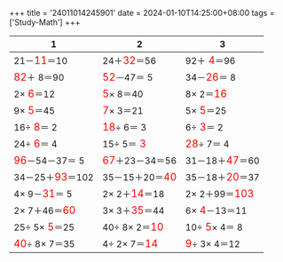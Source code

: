 +++ 
title = '24011014245901' 
date = 2024-01-10T14:25:00+08:00 
tags = ['Study-Math'] 
+++ 

1 | 2 | 3 
-- | -- | -- 
21－<font color=red size=4>11</font>＝10 | 24＋<font color=red size=4>32</font>＝56 | 92＋<font color=red size=4> 4</font>＝96 
<font color=red size=4>82</font>＋ 8＝90 | <font color=red size=4>52</font>－47＝ 5 | 34－<font color=red size=4>26</font>＝ 8 
 2×<font color=red size=4> 6</font>＝12 | <font color=red size=4> 5</font>× 8＝40 |  8× 2＝<font color=red size=4>16</font> 
 9×<font color=red size=4> 5</font>＝45 | <font color=red size=4> 7</font>× 3＝21 |  5×<font color=red size=4> 5</font>＝25 
16÷<font color=red size=4> 8</font>＝ 2 | <font color=red size=4>18</font>÷ 6＝ 3 |  6÷<font color=red size=4> 3</font>＝ 2 
24÷<font color=red size=4> 6</font>＝ 4 | 15÷ 5＝<font color=red size=4> 3</font> | <font color=red size=4>28</font>÷ 7＝ 4 
<font color=red size=4>96</font>－54－37＝ 5 | <font color=red size=4>67</font>＋23－34＝56 | 31－18＋<font color=red size=4>47</font>＝60 
34－25＋<font color=red size=4>93</font>＝102 | 35－15＋20＝<font color=red size=4>40</font> | 35－18＋<font color=red size=4>20</font>＝37 
 4× 9－<font color=red size=4>31</font>＝ 5 |  2× 2＋<font color=red size=4>14</font>＝18 |  2× 2＋99＝<font color=red size=4>103</font> 
 2× 7＋46＝<font color=red size=4>60</font> |  3× 3＋<font color=red size=4>35</font>＝44 |  6×<font color=red size=4> 4</font>－13＝11 
25÷ 5×<font color=red size=4> 5</font>＝25 | 40÷ 8× 2＝<font color=red size=4>10</font> | 10÷<font color=red size=4> 5</font>× 4＝ 8 
<font color=red size=4>40</font>÷ 8× 7＝35 |  4÷ 2× 7＝<font color=red size=4>14</font> | <font color=red size=4> 9</font>÷ 3× 4＝12 

